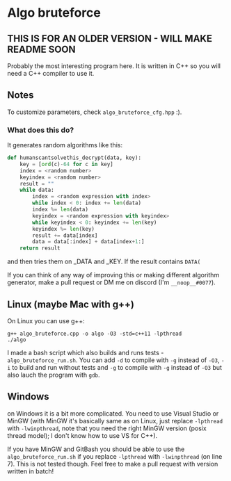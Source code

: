 # Algo bruteforce

## THIS IS FOR AN OLDER VERSION - WILL MAKE README SOON

Probably the most interesting program here. It is written in C++ so you will need a C++ compiler to use it.

## Notes

To customize parameters, check `algo_bruteforce_cfg.hpp` :).

### What does this do?

It generates random algorithms like this:

```python
def humanscantsolvethis_decrypt(data, key):
    key = [ord(c)-64 for c in key]
    index = <random number>
    keyindex = <random number>
    result = ""
    while data:
        index = <random expression with index>
        while index < 0: index += len(data)
        index %= len(data)
        keyindex = <random expression with keyindex>
        while keyindex < 0: keyindex += len(key)
        keyindex %= len(key)
        result += data[index]
        data = data[:index] + data[index+1:]
    return result
```

and then tries them on \_DATA and \_KEY. If the result contains `DATA(`

If you can think of any way of improving this or making different algorithm generator, make a pull request or DM me on discord (I'm `__noop__#0077`).

## Linux (maybe Mac with g++)

On Linux you can use g++:

```shell
g++ algo_bruteforce.cpp -o algo -O3 -std=c++11 -lpthread
./algo
```

I made a bash script which also builds and runs tests - `algo_bruteforce_run.sh`. You can add `-d` to compile with `-g` instead of `-O3`, `-i` to build and run without tests and `-g` to compile with `-g` instead of `-O3` but also lauch the program with `gdb`.

## Windows

on Windows it is a bit more complicated. You need to use Visual Studio or MinGW (with MinGW it's basically same as on Linux, just replace `-lpthread` with `-lwinpthread`, note that you need the right MinGW version (posix thread model); I don't know how to use VS for C++).

If you have MinGW and GitBash you should be able to use the `algo_bruteforce_run.sh` if you replace `-lpthread` with `-lwinpthread` (on line 7). This is not tested though. Feel free to make a pull request with version written in batch!
